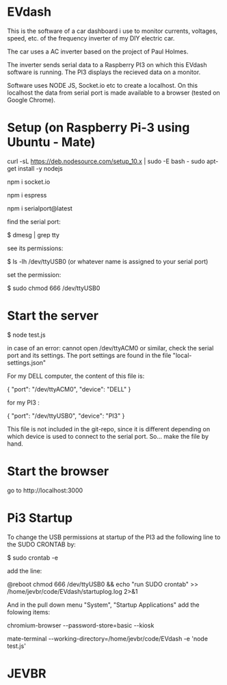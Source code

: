 # EVdash


This is the software of a car dashboard i use to monitor currents, voltages, speed, etc. of the frequency inverter of my DIY electric car.

The car uses a AC inverter based on the project of Paul Holmes. 

The inverter sends serial data to a Raspberry PI3 on which this EVdash software is running. The PI3 displays the recieved data on a monitor.

Software uses NODE JS, Socket.io etc to create a localhost. On this localhost the data from serial port is made available to a browser (tested on Google Chrome).

# Setup (on Raspberry Pi-3 using Ubuntu - Mate)

curl -sL https://deb.nodesource.com/setup_10.x | sudo -E bash -
sudo apt-get install -y nodejs

npm i socket.io

npm i espress

npm i serialport@latest  

find the serial port:

$ dmesg | grep tty

see its permissions:

$ ls -lh /dev/ttyUSB0 (or whatever name is assigned to your serial port)

set the permission:

$ sudo chmod 666 /dev/ttyUSB0

# Start the server

$ node test.js

in case of an error: cannot open /dev/ttyACM0 or similar, check the serial port and its settings. The port settings are found in the file "local-settings.json"

For my DELL computer, the content of this file is:

{
  "port": "/dev/ttyACM0",
  "device": "DELL"
}

for my PI3 :

{
  "port": "/dev/ttyUSB0",
  "device": "PI3"
}

This file is not included in the git-repo, since it is different depending on which device is used to connect to the serial port. So... make the file by hand.

# Start the browser

go to http://localhost:3000

# Pi3 Startup

To change the USB permissions at startup of the PI3 ad the following line to the SUDO CRONTAB by:

$ sudo crontab -e

add the line:

@reboot chmod 666 /dev/ttyUSB0 && echo "run SUDO crontab" >> /home/jevbr/code/EVdash/startuplog.log 2>&1

And in the pull down menu "System", "Startup Applications" add the folowing items:

chromium-browser --password-store=basic --kiosk  
 
mate-terminal --working-directory=/home/jevbr/code/EVdash -e 'node test.js' 

# JEVBR

